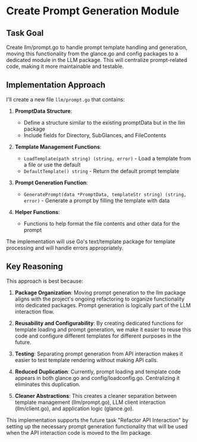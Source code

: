# Create Prompt Generation Module

## Task Goal
Create llm/prompt.go to handle prompt template handling and generation, moving this functionality from the glance.go and config packages to a dedicated module in the LLM package. This will centralize prompt-related code, making it more maintainable and testable.

## Implementation Approach
I'll create a new file `llm/prompt.go` that contains:

1. **PromptData Structure**: 
   - Define a structure similar to the existing promptData but in the llm package
   - Include fields for Directory, SubGlances, and FileContents

2. **Template Management Functions**:
   - `LoadTemplate(path string) (string, error)` - Load a template from a file or use the default
   - `DefaultTemplate() string` - Return the default prompt template

3. **Prompt Generation Function**:
   - `GeneratePrompt(data *PromptData, templateStr string) (string, error)` - Generate a prompt by filling the template with data

4. **Helper Functions**:
   - Functions to help format the file contents and other data for the prompt

The implementation will use Go's text/template package for template processing and will handle errors appropriately.

## Key Reasoning
This approach is best because:

1. **Package Organization**: Moving prompt generation to the llm package aligns with the project's ongoing refactoring to organize functionality into dedicated packages. Prompt generation is logically part of the LLM interaction flow.

2. **Reusability and Configurability**: By creating dedicated functions for template loading and prompt generation, we make it easier to reuse this code and configure different templates for different purposes in the future.

3. **Testing**: Separating prompt generation from API interaction makes it easier to test template rendering without making API calls.

4. **Reduced Duplication**: Currently, prompt loading and template code appears in both glance.go and config/loadconfig.go. Centralizing it eliminates this duplication.

5. **Cleaner Abstractions**: This creates a cleaner separation between template management (llm/prompt.go), LLM client interaction (llm/client.go), and application logic (glance.go).

This implementation supports the future task "Refactor API Interaction" by setting up the necessary prompt generation functionality that will be used when the API interaction code is moved to the llm package.
